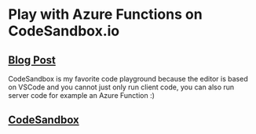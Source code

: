 # Play with Azure Functions on CodeSandbox.io

## [Blog Post](https://blog.leitwolf.io/azure-functions-codesandbox-01/)
CodeSandbox is my favorite code playground because the editor is based on VSCode and you cannot just only run client code, you can also run server code for example an Azure Function :)

## [CodeSandbox](https://codesandbox.io/s/azure-function-getting-started-n160y?file=/hello/index.ts)
